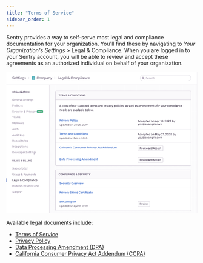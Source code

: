 ```yaml
---
title: "Terms of Service"
sidebar_order: 1
---
```


Sentry provides a way to self-serve most legal and compliance documentation for your organization. You'll find these by navigating to _Your Organization's Settings_ > Legal & Compliance. When you are logged in to your Sentry account, you will be able to review and accept these agreements as an authorized individual on behalf of your organization.

![Legal & Compliance Settings](./legal-and-compliance.png)

Available legal documents include:

- [Terms of Service](https://sentry.io/terms/)
- [Privacy Policy](https://sentry.io/privacy/)
- [Data Processing Amendment (DPA)](https://sentry.io/legal/dpa/1.0.0/)
- [California Consumer Privacy Act Addendum (CCPA)](https://sentry.io/legal/ccpa/1.0.0/)
